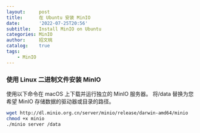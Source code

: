 ```yaml
---
layout:     post
title:      在 Ubuntu 安装 MinIO
date:       '2022-07-25T20:56'
subtitle:   Install MinIO on Ubuntu
categories: MinIO
author:     招文桃
catalog:    true
tags:
    - MinIO
---
```


### 使用 Linux 二进制文件安装 MinIO

使用以下命令在 macOS 上下载并运行独立的 MinIO 服务器。 将/data 替换为您希望 MinIO 存储数据的驱动器或目录的路径。

```bash
wget http://dl.minio.org.cn/server/minio/release/darwin-amd64/minio
chmod +x minio
./minio server /data
```
